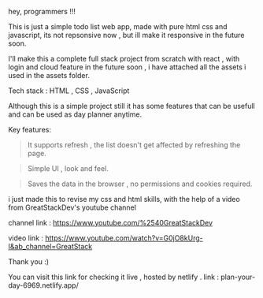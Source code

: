 hey, programmers !!!

This is just a simple todo list web app, made with pure html css and javascript, its not repsonsive now , but ill make it responsive in the future soon.

I'll make this a complete full stack project from scratch with react , with login and cloud feature in the future soon , i have attached all the assets i used in the assets folder.

Tech stack : HTML , CSS , JavaScript

Although this is a simple project still it has some features that can be usefull and can be used as day planner anytime.

Key features:

> It supports refresh , the list doesn't get affected by refreshing the page.

> Simple UI , look and feel.

> Saves the data in the browser , no permissions and cookies required.

i just made this to revise my css and html skills, with the help of a video from GreatStackDev's youtube channel

channel link :
https://www.youtube.com/%2540GreatStackDev

video link : https://www.youtube.com/watch?v=G0jO8kUrg-I&ab_channel=GreatStack

Thank you :)

You can visit this link for checking it live , hosted by netlify .
link : plan-your-day-6969.netlify.app/
